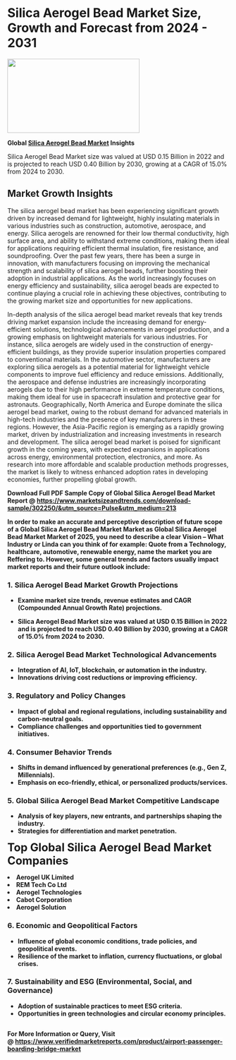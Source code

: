 <H1>Silica Aerogel Bead Market Size, Growth and Forecast from 2024 - 2031</H1><img class="aligncenter size-medium wp-image-584254" src="https://thirdeyenews.in/wp-content/uploads/2024/09/Global-Market-Research-300x168.jpeg" alt="" width="300" height="168" /><p><strong>Global&nbsp;<a href="https://www.marketsizeandtrends.com/download-sample/302250/&amp;utm_source=Pulse&amp;utm_medium=213">Silica Aerogel Bead Market</a> Insights</strong></p><p>Silica Aerogel Bead Market size was valued at USD 0.15 Billion in 2022 and is projected to reach USD 0.40 Billion by 2030, growing at a CAGR of 15.0% from 2024 to 2030.</p><p><h2>Market Growth Insights</h2> <p>The silica aerogel bead market has been experiencing significant growth driven by increased demand for lightweight, highly insulating materials in various industries such as construction, automotive, aerospace, and energy. Silica aerogels are renowned for their low thermal conductivity, high surface area, and ability to withstand extreme conditions, making them ideal for applications requiring efficient thermal insulation, fire resistance, and soundproofing. Over the past few years, there has been a surge in innovation, with manufacturers focusing on improving the mechanical strength and scalability of silica aerogel beads, further boosting their adoption in industrial applications. As the world increasingly focuses on energy efficiency and sustainability, silica aerogel beads are expected to continue playing a crucial role in achieving these objectives, contributing to the growing market size and opportunities for new applications.</p> <p><strong></strong></p> <p>In-depth analysis of the silica aerogel bead market reveals that key trends driving market expansion include the increasing demand for energy-efficient solutions, technological advancements in aerogel production, and a growing emphasis on lightweight materials for various industries. For instance, silica aerogels are widely used in the construction of energy-efficient buildings, as they provide superior insulation properties compared to conventional materials. In the automotive sector, manufacturers are exploring silica aerogels as a potential material for lightweight vehicle components to improve fuel efficiency and reduce emissions. Additionally, the aerospace and defense industries are increasingly incorporating aerogels due to their high performance in extreme temperature conditions, making them ideal for use in spacecraft insulation and protective gear for astronauts. Geographically, North America and Europe dominate the silica aerogel bead market, owing to the robust demand for advanced materials in high-tech industries and the presence of key manufacturers in these regions. However, the Asia-Pacific region is emerging as a rapidly growing market, driven by industrialization and increasing investments in research and development. The silica aerogel bead market is poised for significant growth in the coming years, with expected expansions in applications across energy, environmental protection, electronics, and more. As research into more affordable and scalable production methods progresses, the market is likely to witness enhanced adoption rates in developing economies, further propelling global growth.</p> <p><strong></p><p><span class=""><strong>Download Full PDF Sample Copy of Global Silica Aerogel Bead Market Report</strong> @ <a href="https://www.marketsizeandtrends.com/download-sample/302250/&amp;utm_source=Pulse&amp;utm_medium=213" target="_blank">https://www.marketsizeandtrends.com/download-sample/302250/&amp;utm_source=Pulse&amp;utm_medium=213</a></span></p><p>In order to make an accurate and perceptive description of future scope of a Global&nbsp;Silica Aerogel Bead Market Market as Global&nbsp;Silica Aerogel Bead Market Market of 2025, you need to describe a clear Vision &ndash; What Industry or Linda can you think of for example: Quote from a Technology, healthcare, automotive, renewable energy, name the market you are Reffering to. However, some general trends and factors usually impact market reports and their future outlook include:</p><h3>1.&nbsp;<strong>Silica Aerogel Bead Market Growth Projections</strong></h3><ul><li>Examine market size trends, revenue estimates and CAGR (Compounded Annual Growth Rate) projections.</li><li><p>Silica Aerogel Bead Market size was valued at USD 0.15 Billion in 2022 and is projected to reach USD 0.40 Billion by 2030, growing at a CAGR of 15.0% from 2024 to 2030.</p></li></ul><h3>2.&nbsp;<strong>Silica Aerogel Bead Market Technological Advancements</strong></h3><ul><li>Integration of AI, IoT, blockchain, or automation in the industry.</li><li>Innovations driving cost reductions or improving efficiency.</li></ul><h3>3.&nbsp;<strong>Regulatory and Policy Changes</strong></h3><ul><li>Impact of global and regional regulations, including sustainability and carbon-neutral goals.</li><li>Compliance challenges and opportunities tied to government initiatives.</li></ul><h3>4.&nbsp;<strong>Consumer Behavior Trends</strong></h3><ul><li>Shifts in demand influenced by generational preferences (e.g., Gen Z, Millennials).</li><li>Emphasis on eco-friendly, ethical, or personalized products/services.</li></ul><h3>5.&nbsp;<strong>Global Silica Aerogel Bead Market Competitive Landscape</strong></h3><ul><li>Analysis of key players, new entrants, and partnerships shaping the industry.</li><li>Strategies for differentiation and market penetration.</li></ul><p data-pm-slice="1 1 []"><span style="color: inherit; font-family: inherit; font-size: 25px;">Top Global Silica Aerogel Bead Market Companies</span></p><div class="" data-test-id=""><p><li>Aerogel UK Limited</li><li> REM Tech Co Ltd</li><li> Aerogel Technologies</li><li> Cabot Corporation</li><li> Aerogel Solution</li></p></div><h3>6.&nbsp;<strong>Economic and Geopolitical Factors</strong></h3><ul><li>Influence of global economic conditions, trade policies, and geopolitical events.</li><li>Resilience of the market to inflation, currency fluctuations, or global crises.</li></ul><h3>7.&nbsp;<strong>Sustainability and ESG (Environmental, Social, and Governance)</strong></h3><ul><li>Adoption of sustainable practices to meet ESG criteria.</li><li>Opportunities in green technologies and circular economy principles.</li></ul><h2><strong style="font-size: 14px;">For More Information or Query, Visit @&nbsp;</strong><a style="background-color: #ffffff; font-size: 14px;" href="https://www.marketsizeandtrends.com/report/silica-aerogel-bead-market/" target="_blank">https://www.verifiedmarketreports.com/product/airport-passenger-boarding-bridge-market</a></h2>
